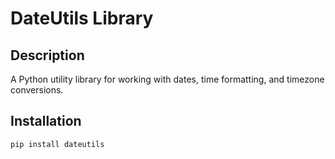 # DateUtils Library

## Description
A Python utility library for working with dates, time formatting, and timezone conversions.

## Installation
```bash
pip install dateutils
